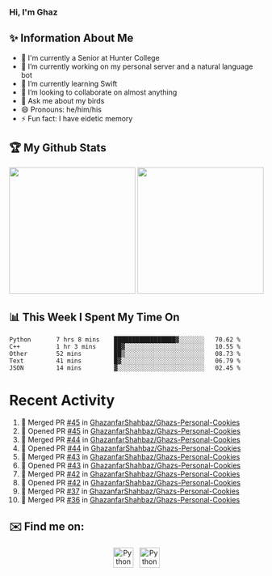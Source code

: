 ### Hi, I'm Ghaz

<!--
**GhazanfarShahbaz/GhazanfarShahbaz** is a ✨ _special_ ✨ repository because its `README.md` (this file) appears on your GitHub profile.

Here are some ideas to get you started:
-->

## ✨ Information About Me 
- 🏫 I'm currently a Senior at Hunter College 
- 🔭 I’m currently working on my personal server and a natural language bot
- 🌱 I’m currently learning Swift 
- 👯 I’m looking to collaborate on almost anything
- 💬 Ask me about my birds
- 😄 Pronouns: he/him/his
- ⚡ Fun fact: I have eidetic memory


## 🏆 My Github Stats
<div>
    <img height="250em" src="https://github-readme-stats.vercel.app/api?username=GhazanfarShahbaz&theme=tokyonight&show_icons=true&hide_border=true&&count_private=true&include_all_commits=true" />
    <img height="250em" src="https://github-readme-stats.vercel.app/api/top-langs/?username=GhazanfarShahbaz&theme=tokyonight&show_icons=true&hide_border=true&&count_private=true&include_all_commits=true" />
</div>

## 📊 This Week I Spent My Time On
<!--START_SECTION:waka-->

```text
Python       7 hrs 8 mins    █████████████████▓░░░░░░░   70.62 %
C++          1 hr 3 mins     ██▓░░░░░░░░░░░░░░░░░░░░░░   10.55 %
Other        52 mins         ██▒░░░░░░░░░░░░░░░░░░░░░░   08.73 %
Text         41 mins         █▓░░░░░░░░░░░░░░░░░░░░░░░   06.79 %
JSON         14 mins         ▓░░░░░░░░░░░░░░░░░░░░░░░░   02.45 %
```

<!--END_SECTION:waka-->

#  Recent Activity 
<!--START_SECTION:activity-->
1. 🎉 Merged PR [#45](https://github.com/GhazanfarShahbaz/Ghazs-Personal-Cookies/pull/45) in [GhazanfarShahbaz/Ghazs-Personal-Cookies](https://github.com/GhazanfarShahbaz/Ghazs-Personal-Cookies)
2. 💪 Opened PR [#45](https://github.com/GhazanfarShahbaz/Ghazs-Personal-Cookies/pull/45) in [GhazanfarShahbaz/Ghazs-Personal-Cookies](https://github.com/GhazanfarShahbaz/Ghazs-Personal-Cookies)
3. 🎉 Merged PR [#44](https://github.com/GhazanfarShahbaz/Ghazs-Personal-Cookies/pull/44) in [GhazanfarShahbaz/Ghazs-Personal-Cookies](https://github.com/GhazanfarShahbaz/Ghazs-Personal-Cookies)
4. 💪 Opened PR [#44](https://github.com/GhazanfarShahbaz/Ghazs-Personal-Cookies/pull/44) in [GhazanfarShahbaz/Ghazs-Personal-Cookies](https://github.com/GhazanfarShahbaz/Ghazs-Personal-Cookies)
5. 🎉 Merged PR [#43](https://github.com/GhazanfarShahbaz/Ghazs-Personal-Cookies/pull/43) in [GhazanfarShahbaz/Ghazs-Personal-Cookies](https://github.com/GhazanfarShahbaz/Ghazs-Personal-Cookies)
6. 💪 Opened PR [#43](https://github.com/GhazanfarShahbaz/Ghazs-Personal-Cookies/pull/43) in [GhazanfarShahbaz/Ghazs-Personal-Cookies](https://github.com/GhazanfarShahbaz/Ghazs-Personal-Cookies)
7. 🎉 Merged PR [#42](https://github.com/GhazanfarShahbaz/Ghazs-Personal-Cookies/pull/42) in [GhazanfarShahbaz/Ghazs-Personal-Cookies](https://github.com/GhazanfarShahbaz/Ghazs-Personal-Cookies)
8. 💪 Opened PR [#42](https://github.com/GhazanfarShahbaz/Ghazs-Personal-Cookies/pull/42) in [GhazanfarShahbaz/Ghazs-Personal-Cookies](https://github.com/GhazanfarShahbaz/Ghazs-Personal-Cookies)
9. 🎉 Merged PR [#37](https://github.com/GhazanfarShahbaz/Ghazs-Personal-Cookies/pull/37) in [GhazanfarShahbaz/Ghazs-Personal-Cookies](https://github.com/GhazanfarShahbaz/Ghazs-Personal-Cookies)
10. 🎉 Merged PR [#36](https://github.com/GhazanfarShahbaz/Ghazs-Personal-Cookies/pull/36) in [GhazanfarShahbaz/Ghazs-Personal-Cookies](https://github.com/GhazanfarShahbaz/Ghazs-Personal-Cookies)
<!--END_SECTION:activity-->



## ✉️ Find me on:
<p align="center">
    <a href="https://www.linkedin.com/in/ghazanfarshahbaz/" target="_blank" rel="noopener noreferrer"> <img src="https://cdn.jsdelivr.net/npm/simple-icons@v3/icons/linkedin.svg" alt="Python" height="40" style="vertical-align:top; margin:4px"></a>
    <a href="mailto:ghazanfarshahbaz2409@gmail.com"> <img src="https://cdn.jsdelivr.net/npm/simple-icons@v3/icons/gmail.svg" alt="Python" height="40" style="vertical-align:top; margin:4px"></a>
</p>

<!-- Themes:
https://github.com/anuraghazra/github-readme-stats/blob/master/themes/README.md -->
